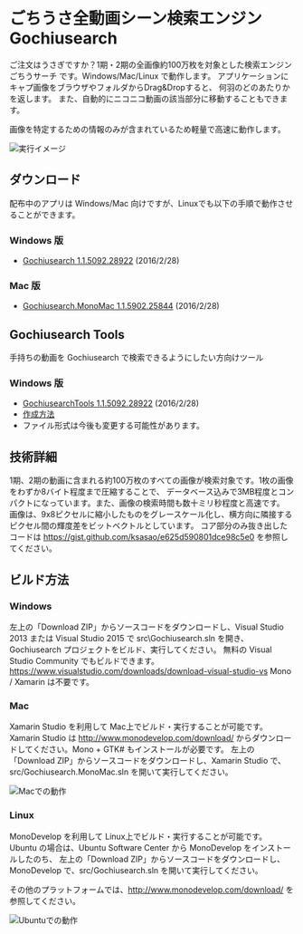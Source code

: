 # ごちうさ全動画シーン検索エンジン Gochiusearch
ご注文はうさぎですか？1期・2期の全画像約100万枚を対象とした検索エンジン ごちうサーチ です。Windows/Mac/Linux で動作します。
アプリケーションにキャプ画像をブラウザやフォルダからDrag&Dropすると、
何羽のどのあたりかを返します。
また、自動的にニコニコ動画の該当部分に移動することもできます。

画像を特定するための情報のみが含まれているため軽量で高速に動作します。

![実行イメージ](https://raw.githubusercontent.com/wiki/ksasao/Gochiusearch/image1.png)

## ダウンロード
配布中のアプリは Windows/Mac 向けですが、Linuxでも以下の手順で動作させることができます。

### Windows 版
- [Gochiusearch 1.1.5092.28922](https://raw.githubusercontent.com/wiki/ksasao/Gochiusearch/Release/Windows/Gochiusearch-1.1.5092.28922.zip?raw=true) (2016/2/28)

### Mac 版
- [Gochiusearch.MonoMac 1.1.5902.25844](https://raw.githubusercontent.com/wiki/ksasao/Gochiusearch/Release/Mac/Gochiusearch.MonoMac-1.1.5902.25844.zip?raw=true) (2016/2/28)

## Gochiusearch Tools
手持ちの動画を Gochiusearch で検索できるようにしたい方向けツール
### Windows 版
- [GochiusearchTools 1.1.5092.28922](https://raw.githubusercontent.com/wiki/ksasao/Gochiusearch/Release/Windows/GochiusearchTools-1.1.5092.28922.zip?raw=true) (2016/2/28)
- [作成方法](https://github.com/ksasao/Gochiusearch/blob/master/src/CreateIndex/Script/readme-index.txt)
- ファイル形式は今後も変更する可能性があります。

## 技術詳細
1期、2期の動画に含まれる約100万枚のすべての画像が検索対象です。1枚の画像をわずか8バイト程度まで圧縮することで、
データベース込みで3MB程度とコンパクトになっています。また、画像の検索時間も数十ミリ秒程度と高速です。
画像は、9x8ピクセルに縮小したものをグレースケール化し、横方向に隣接するピクセル間の輝度差をビットベクトルとしています。
コア部分のみ抜き出したコードは https://gist.github.com/ksasao/e625d590801dce98c5e0 を参照してください。

## ビルド方法
### Windows
左上の「Download ZIP」からソースコードをダウンロードし、Visual Studio 2013 または Visual Studio 2015 で src\Gochiusearch.sln を開き、Gochiusearch プロジェクトをビルド、実行してください。
無料の Visual Studio Community でもビルドできます。
https://www.visualstudio.com/downloads/download-visual-studio-vs 
Mono / Xamarin は不要です。

### Mac
Xamarin Studio を利用して Mac上でビルド・実行することが可能です。
Xamarin Studio は http://www.monodevelop.com/download/ からダウンロードしてください。Mono + GTK# もインストールが必要です。
左上の「Download ZIP」からソースコードをダウンロードし、Xamarin Studio で、src/Gochiusearch.MonoMac.sln を開いて実行してください。

![Macでの動作](https://raw.githubusercontent.com/wiki/ksasao/Gochiusearch/mac.png)

### Linux
MonoDevelop を利用して Linux上でビルド・実行することが可能です。
Ubuntu の場合は、Ubuntu Software Center から MonoDevelop をインストールしたのち、
左上の「Download ZIP」からソースコードをダウンロードし、MonoDevelop で、src/Gochiusearch.sln を開いて実行してください。

その他のプラットフォームでは、http://www.monodevelop.com/download/ を参照してください。

![Ubuntuでの動作](https://raw.githubusercontent.com/wiki/ksasao/Gochiusearch/ubuntu.png)


